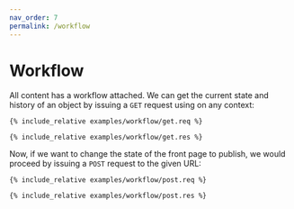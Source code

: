 ```yaml
---
nav_order: 7
permalink: /workflow
---
```


# Workflow

All content has a workflow attached. We can get the current state and history of an object by issuing a `GET` request using on any context:

```
{% include_relative examples/workflow/get.req %}
```

```
{% include_relative examples/workflow/get.res %}
```

Now, if we want to change the state of the front page to publish, we would proceed by issuing a `POST` request to the given URL:

```
{% include_relative examples/workflow/post.req %}
```

```
{% include_relative examples/workflow/post.res %}
```
